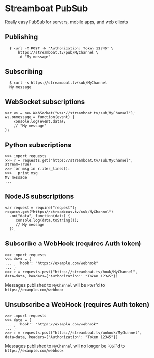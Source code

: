 # Streamboat PubSub
Really easy PubSub for servers, mobile apps, and web clients

## Publishing
```
  $ curl -X POST -H "Authorization: Token 12345" \
      https://streamboat.tv/pub/MyChannel \
      -d "My message"
```

## Subscribing
```
  $ curl -s https://streamboat.tv/sub/MyChannel
  My message
```

## WebSocket subscriptions
```
var ws = new WebSocket("wss://streamboat.tv/sub/MyChannel");
ws.onmessage = function(event) {
    console.log(event.data);
    // "My message"
};
```

## Python subscriptions
```
>>> import requests
>>> r = requests.get("https://streamboat.tv/sub/MyChannel", stream=True)
>>> for msg in r.iter_lines():
>>>   print msg
My message
...
```

## NodeJS subscriptions
```
var request = require("request");
request.get("https://streamboat.tv/sub/MyChannel")
  .on("data", function(data) {
     console.log(data.toString());
     // My message
  });
```

## Subscribe a WebHook (requires Auth token)
```
>>> import requests
>>> data = {
...   'hook': "https://example.com/webhook"
... }
>>> r = requests.post("https://streamboat.tv/hook/MyChannel", data=data, headers={'Authorization': "Token 12345"})
```
Messages published to `MyChannel` will be `POST`'d to `https://example.com/webhook`

## Unsubscribe a WebHook (requires Auth token)
```
>>> import requests
>>> data = {
...   'hook': "https://example.com/webhook"
... }
>>> r = requests.post("https://streamboat.tv/unhook/MyChannel", data=data, headers={'Authorization': "Token 12345"})
```
Messages published to `MyChannel` will no longer be `POST`'d to `https://example.com/webhook`